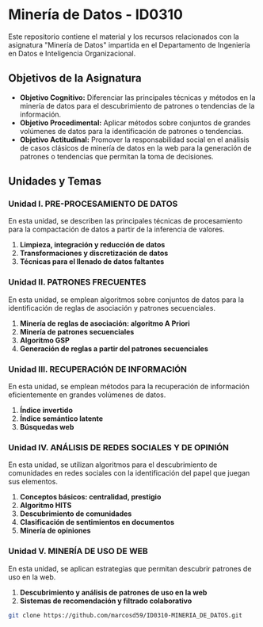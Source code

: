 # Minería de Datos - ID0310

Este repositorio contiene el material y los recursos relacionados con la asignatura "Minería de Datos" impartida en el Departamento de Ingeniería en Datos e Inteligencia Organizacional.

## Objetivos de la Asignatura

- **Objetivo Cognitivo:** Diferenciar las principales técnicas y métodos en la minería de datos para el descubrimiento de patrones o tendencias de la información.
- **Objetivo Procedimental:** Aplicar métodos sobre conjuntos de grandes volúmenes de datos para la identificación de patrones o tendencias.
- **Objetivo Actitudinal:** Promover la responsabilidad social en el análisis de casos clásicos de minería de datos en la web para la generación de patrones o tendencias que permitan la toma de decisiones.

## Unidades y Temas

### Unidad I. PRE-PROCESAMIENTO DE DATOS

En esta unidad, se describen las principales técnicas de procesamiento para la compactación de datos a partir de la inferencia de valores.

1. **Limpieza, integración y reducción de datos**
2. **Transformaciones y discretización de datos**
3. **Técnicas para el llenado de datos faltantes**

### Unidad II. PATRONES FRECUENTES

En esta unidad, se emplean algoritmos sobre conjuntos de datos para la identificación de reglas de asociación y patrones secuenciales.

1. **Minería de reglas de asociación: algoritmo A Priori**
2. **Minería de patrones secuenciales**
3. **Algoritmo GSP**
4. **Generación de reglas a partir del patrones secuenciales**

### Unidad III. RECUPERACIÓN DE INFORMACIÓN

En esta unidad, se emplean métodos para la recuperación de información eficientemente en grandes volúmenes de datos.

1. **Índice invertido**
2. **Índice semántico latente**
3. **Búsquedas web**

### Unidad IV. ANÁLISIS DE REDES SOCIALES Y DE OPINIÓN

En esta unidad, se utilizan algoritmos para el descubrimiento de comunidades en redes sociales con la identificación del papel que juegan sus elementos.

1. **Conceptos básicos: centralidad, prestigio**
2. **Algoritmo HITS**
3. **Descubrimiento de comunidades**
4. **Clasificación de sentimientos en documentos**
5. **Minería de opiniones**

### Unidad V. MINERÍA DE USO DE WEB

En esta unidad, se aplican estrategias que permitan descubrir patrones de uso en la web.

1. **Descubrimiento y análisis de patrones de uso en la web**
2. **Sistemas de recomendación y filtrado colaborativo**

```bash
git clone https://github.com/marcosd59/ID0310-MINERIA_DE_DATOS.git
```
